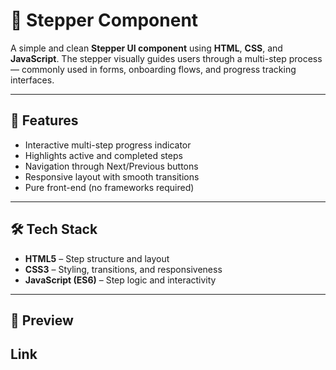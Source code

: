 # 🧭 Stepper Component

A simple and clean **Stepper UI component** using **HTML**, **CSS**, and **JavaScript**. The stepper visually guides users through a multi-step process — commonly used in forms, onboarding flows, and progress tracking interfaces.

---

## 🚀 Features

- Interactive multi-step progress indicator  
- Highlights active and completed steps  
- Navigation through Next/Previous buttons  
- Responsive layout with smooth transitions  
- Pure front-end (no frameworks required)

---

## 🛠️ Tech Stack

- **HTML5** – Step structure and layout  
- **CSS3** – Styling, transitions, and responsiveness  
- **JavaScript (ES6)** – Step logic and interactivity

---

## 📸 Preview



## Link

